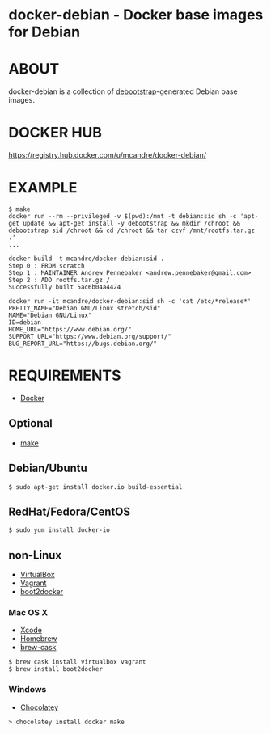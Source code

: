 # docker-debian - Docker base images for Debian

# ABOUT

docker-debian is a collection of [debootstrap](https://wiki.debian.org/Debootstrap)-generated Debian base images.

# DOCKER HUB

https://registry.hub.docker.com/u/mcandre/docker-debian/

# EXAMPLE

```
$ make
docker run --rm --privileged -v $(pwd):/mnt -t debian:sid sh -c 'apt-get update && apt-get install -y debootstrap && mkdir /chroot && debootstrap sid /chroot && cd /chroot && tar czvf /mnt/rootfs.tar.gz .'
...

docker build -t mcandre/docker-debian:sid .
Step 0 : FROM scratch
Step 1 : MAINTAINER Andrew Pennebaker <andrew.pennebaker@gmail.com>
Step 2 : ADD rootfs.tar.gz /
Successfully built 5ac6b04a4424

docker run -it mcandre/docker-debian:sid sh -c 'cat /etc/*release*'
PRETTY_NAME="Debian GNU/Linux stretch/sid"
NAME="Debian GNU/Linux"
ID=debian
HOME_URL="https://www.debian.org/"
SUPPORT_URL="https://www.debian.org/support/"
BUG_REPORT_URL="https://bugs.debian.org/"
```

# REQUIREMENTS

* [Docker](https://www.docker.com/)

## Optional

* [make](http://www.gnu.org/software/make/)

## Debian/Ubuntu

```
$ sudo apt-get install docker.io build-essential
```

## RedHat/Fedora/CentOS

```
$ sudo yum install docker-io
```

## non-Linux

* [VirtualBox](https://www.virtualbox.org/)
* [Vagrant](https://www.vagrantup.com/)
* [boot2docker](http://boot2docker.io/)

### Mac OS X

* [Xcode](http://itunes.apple.com/us/app/xcode/id497799835?ls=1&mt=12)
* [Homebrew](http://brew.sh/)
* [brew-cask](http://caskroom.io/)

```
$ brew cask install virtualbox vagrant
$ brew install boot2docker
```

### Windows

* [Chocolatey](https://chocolatey.org/)

```
> chocolatey install docker make
```
